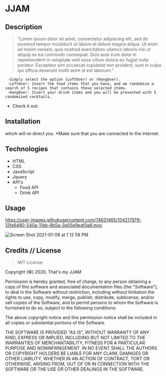 # JJAM

## Description 

> "Lorem ipsum dolor sit amet, consectetur adipiscing elit, sed do eiusmod tempor incididunt ut labore et dolore magna aliqua. Ut enim ad minim veniam, quis nostrud exercitation ullamco laboris nisi ut aliquip ex ea commodo consequat. Duis aute irure dolor in reprehenderit in voluptate velit esse cillum dolore eu fugiat nulla pariatur. Excepteur sint occaecat cupidatat non proident, sunt in culpa qui officia deserunt mollit anim id est laborum."


     -Simply select the option (LeftOver) or (HangOver).
     -LeftOver: Insert the food items that you have, and we randomize a search of 5 recipes that contains those selected items. 
     -HangOver: Insert your drink items and you will be presented with 5 randomized cocktails.


  - Check it out: 



## Installation

which will re-direct you. *Make sure that you are connected to the internet.

## Technologies
- HTML
- CSS
- JavaScript
- Jquery
- API's
   - Food API
   - Drink API
 
## Usage 

https://user-images.githubusercontent.com/74631465/104217979-12fe6480-540a-11eb-8b5a-3e05e9eaf0a6.mov

![Screen Shot 2021-01-08 at 1 12 58 PM](https://user-images.githubusercontent.com/74631465/104218017-214c8080-540a-11eb-8b96-249323048cfd.png)


## Credits // License


> MIT License

Copyright (©) 2020, That's my JJAM

Permission is hereby granted, free of charge, to any person obtaining a copy of this software and associated documentation files (the "Software"), to deal in the Software without restriction, including without limitation the rights to use, copy, modify, merge, publish, distribute, sublicense, and/or sell copies of the Software, and to permit persons to whom the Software is furnished to do so, subject to the following conditions:

The above copyright notice and this permission notice shall be included in all copies or substantial portions of the Software.

THE SOFTWARE IS PROVIDED "AS IS", WITHOUT WARRANTY OF ANY KIND, EXPRESS OR IMPLIED, INCLUDING BUT NOT LIMITED TO THE WARRANTIES OF MERCHANTABILITY, FITNESS FOR A PARTICULAR PURPOSE AND NONINFRINGEMENT. IN NO EVENT SHALL THE AUTHORS OR COPYRIGHT HOLDERS BE LIABLE FOR ANY CLAIM, DAMAGES OR OTHER LIABILITY, WHETHER IN AN ACTION OF CONTRACT, TORT OR OTHERWISE, ARISING FROM, OUT OF OR IN CONNECTION WITH THE SOFTWARE OR THE USE OR OTHER DEALINGS IN THE SOFTWARE.
